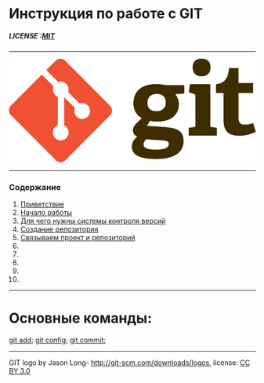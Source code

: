 # Инструкция по работе с GIT

##### LICENSE :[MIT](./license.md)

----

![](./assets/Git-logo.png)

---

### Содержание
1. [Приветствие](./Hello.md)
2. [Начало работы](./beggin.md)
3. [Для чего нужны системы контроля версий](.control_versions.md)
4. [Создание репозитория](./repository.md)
5. [Связываем проект и репозиторий](./connect.md)
6. 
7. 
8. 
9. 
10. 

---

# Основные команды:

[git add](./command_add.md); [git config](./command_config.md); [git commit](./command_commit.md); 

---

GIT logo by Jason Long- http://git-scm.com/downloads/logos, license: [CC BY 3.0](https://creativecommons.org/licenses/by/3.0/)
